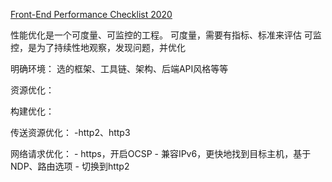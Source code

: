 <!--
 * @description: 
 * @author: xiangrong.liu
 * @Date: 2020-07-16 11:06:01
 * @LastEditors: xiangrong.liu
 * @LastEditTime: 2020-07-16 15:36:39
--> 
[Front-End Performance Checklist 2020](https://www.smashingmagazine.com/2020/01/front-end-performance-checklist-2020-pdf-pages)

性能优化是一个可度量、可监控的工程。
可度量，需要有指标、标准来评估
可监控，是为了持续性地观察，发现问题，并优化

明确环境： 选的框架、工具链、架构、后端API风格等等

资源优化：

构建优化：

传送资源优化：
    -http2、http3

网络请求优化：
    - https，开启OCSP
    - 兼容IPv6，更快地找到目标主机，基于NDP、路由选项
    - 切换到http2 
